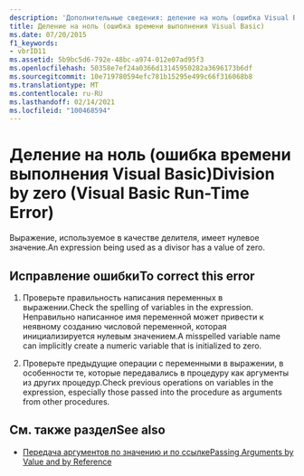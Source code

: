 ```yaml
---
description: 'Дополнительные сведения: деление на ноль (ошибка Visual Basic Run-Time)'
title: Деление на ноль (ошибка времени выполнения Visual Basic)
ms.date: 07/20/2015
f1_keywords:
- vbrID11
ms.assetid: 5b9bc5d6-792e-48bc-a974-012e07ad95f3
ms.openlocfilehash: 50358e7ef24a0366d13145950282a3696173b6df
ms.sourcegitcommit: 10e719780594efc781b15295e499c66f316068b8
ms.translationtype: MT
ms.contentlocale: ru-RU
ms.lasthandoff: 02/14/2021
ms.locfileid: "100468594"
---
```

# <a name="division-by-zero-visual-basic-run-time-error"></a><span data-ttu-id="870e6-103">Деление на ноль (ошибка времени выполнения Visual Basic)</span><span class="sxs-lookup"><span data-stu-id="870e6-103">Division by zero (Visual Basic Run-Time Error)</span></span>

<span data-ttu-id="870e6-104">Выражение, используемое в качестве делителя, имеет нулевое значение.</span><span class="sxs-lookup"><span data-stu-id="870e6-104">An expression being used as a divisor has a value of zero.</span></span>  
  
## <a name="to-correct-this-error"></a><span data-ttu-id="870e6-105">Исправление ошибки</span><span class="sxs-lookup"><span data-stu-id="870e6-105">To correct this error</span></span>  
  
1. <span data-ttu-id="870e6-106">Проверьте правильность написания переменных в выражении.</span><span class="sxs-lookup"><span data-stu-id="870e6-106">Check the spelling of variables in the expression.</span></span> <span data-ttu-id="870e6-107">Неправильно написанное имя переменной может привести к неявному созданию числовой переменной, которая инициализируется нулевым значением.</span><span class="sxs-lookup"><span data-stu-id="870e6-107">A misspelled variable name can implicitly create a numeric variable that is initialized to zero.</span></span>  
  
2. <span data-ttu-id="870e6-108">Проверьте предыдущие операции с переменными в выражении, в особенности те, которые передавались в процедуру как аргументы из других процедур.</span><span class="sxs-lookup"><span data-stu-id="870e6-108">Check previous operations on variables in the expression, especially those passed into the procedure as arguments from other procedures.</span></span>  
  
## <a name="see-also"></a><span data-ttu-id="870e6-109">См. также раздел</span><span class="sxs-lookup"><span data-stu-id="870e6-109">See also</span></span>

- [<span data-ttu-id="870e6-110">Передача аргументов по значению и по ссылке</span><span class="sxs-lookup"><span data-stu-id="870e6-110">Passing Arguments by Value and by Reference</span></span>](../programming-guide/language-features/procedures/passing-arguments-by-value-and-by-reference.md)
